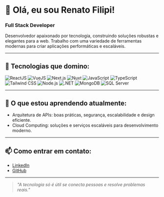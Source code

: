 # 👋 Olá, eu sou Renato Filipi!

### Full Stack Developer

Desenvolvedor apaixonado por tecnologia, construindo soluções robustas e elegantes para a web. Trabalho com uma variedade de ferramentas modernas para criar aplicações performáticas e escaláveis.

---

## 🚀 Tecnologias que domino:

![ReactJS](https://img.shields.io/badge/React-20232A?style=for-the-badge&logo=react&logoColor=61DAFB)
![VueJS](https://img.shields.io/badge/Vue.js-35495E?style=for-the-badge&logo=vue.js&logoColor=4FC08D)
![Next.js](https://img.shields.io/badge/Next.js-000000?style=for-the-badge&logo=nextdotjs&logoColor=white)
![Nuxt](https://img.shields.io/badge/Nuxt-00DC82?style=for-the-badge&logo=nuxtdotjs&logoColor=white)
![JavaScript](https://img.shields.io/badge/JavaScript-F7DF1E?style=for-the-badge&logo=javascript&logoColor=black)
![TypeScript](https://img.shields.io/badge/TypeScript-3178C6?style=for-the-badge&logo=typescript&logoColor=white)
![Tailwind CSS](https://img.shields.io/badge/Tailwind_CSS-38B2AC?style=for-the-badge&logo=tailwind-css&logoColor=white)
![Node.js](https://img.shields.io/badge/Node.js-339933?style=for-the-badge&logo=nodedotjs&logoColor=white)
![.NET](https://img.shields.io/badge/.NET-512BD4?style=for-the-badge&logo=dotnet&logoColor=white)
![MongoDB](https://img.shields.io/badge/MongoDB-47A248?style=for-the-badge&logo=mongodb&logoColor=white)
![SQL Server](https://img.shields.io/badge/SQL_Server-CC2927?style=for-the-badge&logo=microsoft-sql-server&logoColor=white)

---

## 🌱 O que estou aprendendo atualmente:

- Arquitetura de APIs: boas práticas, segurança, escalabilidade e design eficiente.
- Cloud Computing: soluções e serviços escaláveis para desenvolvimento moderno.

---

## 📫 Como entrar em contato:

- [LinkedIn](https://www.linkedin.com/in/renato-rosa-61277b138/)  
- [GitHub](https://github.com/RenatoFilipi)

---

> *"A tecnologia só é útil se conecta pessoas e resolve problemas reais."*

